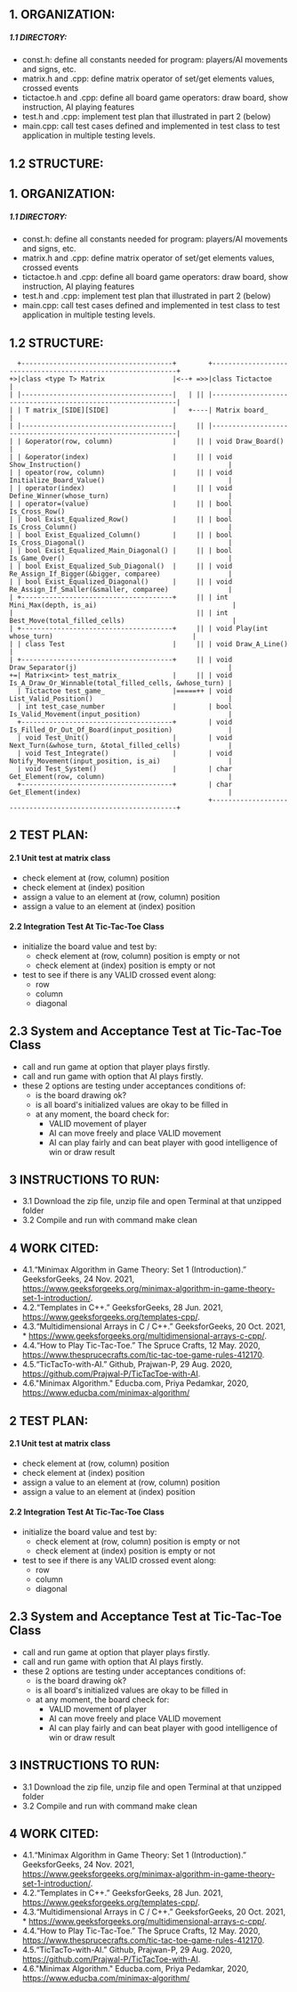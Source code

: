 ## 1. ORGANIZATION:
##### 1.1 DIRECTORY:
* const.h: define all constants needed for program: players/AI movements and signs, etc.
* matrix.h and .cpp: define matrix operator of set/get elements values, crossed events
* tictactoe.h and .cpp: define all board game operators: draw board, show instruction, AI playing features
* test.h and .cpp: implement test plan that illustrated in part 2 (below)
* main.cpp: call test cases defined and implemented in test class to test application in multiple testing levels.

## 1.2 STRUCTURE:
## 1. ORGANIZATION:
##### 1.1 DIRECTORY:
* const.h: define all constants needed for program: players/AI movements and signs, etc.
* matrix.h and .cpp: define matrix operator of set/get elements values, crossed events
* tictactoe.h and .cpp: define all board game operators: draw board, show instruction, AI playing features
* test.h and .cpp: implement test plan that illustrated in part 2 (below)
* main.cpp: call test cases defined and implemented in test class to test application in multiple testing levels.

## 1.2 STRUCTURE:
```
  +--------------------------------------+        +-------------------------------------------------------------+
+>|class <type T> Matrix                 |<--+ =>>|class Tictactoe                                              |
| |--------------------------------------|   | || |-------------------------------------------------------------|
| | T matrix_[SIDE][SIDE]                |   +----| Matrix board_                                               |
| |--------------------------------------|     || |-------------------------------------------------------------|
| | &operator(row, column)               |     || | void Draw_Board()                                           |
| | &operator(index)                     |     || | void Show_Instruction()                                     |
| | opeator(row, column)                 |     || | void Initialize_Board_Value()                               |
| | operator(index)                      |     || | void Define_Winner(whose_turn)                              |
| | operator=(value)                     |     || | bool Is_Cross_Row()                                         |
| | bool Exist_Equalized_Row()           |     || | bool Is_Cross_Column()                                      |
| | bool Exist_Equalized_Column()        |     || | bool Is_Cross_Diagonal()                                    |
| | bool Exist_Equalized_Main_Diagonal() |     || | bool Is_Game_Over()                                         |
| | bool Exist_Equalized_Sub_Diagonal()  |     || | void Re_Assign_If_Bigger(&bigger, comparee)                 |
| | bool Exist_Equalized_Diagonal()      |     || | void Re_Assign_If_Smaller(&smaller, comparee)               |
| +--------------------------------------+     || | int Mini_Max(depth, is_ai)                                  |
|                                              || | int Best_Move(total_filled_cells)                           |
| +--------------------------------------+     || | void Play(int whose_turn)                                   |
| | class Test                           |     || | void Draw_A_Line()                                          |
| +--------------------------------------+     || | void Draw_Separator(j)                                      |
+=| Matrix<int> test_matrix_             |     || | void Is_A_Draw_Or_Winnable(total_filled_cells, &whose_turn) |
  | Tictactoe test_game_                 |=====++ | void List_Valid_Position()                                  |
  | int test_case_number                 |        | bool Is_Valid_Movement(input_position)                      |
  +--------------------------------------+        | void Is_Filled_Or_Out_Of_Board(input_position)              |
  | void Test_Unit()                     |        | void Next_Turn(&whose_turn, &total_filled_cells)            |
  | void Test_Integrate()                |        | void Notify_Movement(input_position, is_ai)                 |
  | void Test_System()                   |        | char Get_Element(row, column)                               |
  +--------------------------------------+        | char Get_Element(index)                                     |
                                                  +-------------------------------------------------------------+
```
## 2 TEST PLAN:
#### 2.1 Unit test at matrix class
  - check element at (row, column) position
  - check element at (index) position
  - assign a value to an element at (row, column) position
  - assign a value to an element at (index) position
    
#### 2.2 Integration Test At Tic-Tac-Toe Class
  - initialize the board value and test by:
    + check element at (row, column) position is empty or not
    + check element at (index) position is empty or not
  - test to see if there is any VALID crossed event along:
    + row
    + column
    + diagonal

## 2.3 System and Acceptance Test at Tic-Tac-Toe Class
  - call and run game at option that player plays firstly.
  - call and run game with option that AI plays firstly.
  - these 2 options are testing under acceptances conditions of:
    + is the board drawing ok?
    + is all board's initialized values are okay to be filled in
    + at any moment, the board check for:
      * VALID movement of player
      * AI can move freely and place VALID movement
      * AI can play fairly and can beat player with good intelligence of win or draw result

## 3 INSTRUCTIONS TO RUN:
  * 3.1 Download the zip file, unzip file and open Terminal at that unzipped folder
  * 3.2 Compile and run with command make clean

## 4 WORK CITED:
  *  4.1.“Minimax Algorithm in Game Theory: Set 1 (Introduction).” GeeksforGeeks, 24 Nov. 2021, https://www.geeksforgeeks.org/minimax-algorithm-in-game-theory-set-1-introduction/. 
  * 4.2.“Templates in C++.” GeeksforGeeks, 28 Jun. 2021, https://www.geeksforgeeks.org/templates-cpp/. 
  *  4.3.“Multidimensional Arrays in C / C++.” GeeksforGeeks, 20 Oct. 2021, *  https://www.geeksforgeeks.org/multidimensional-arrays-c-cpp/. 
  *  4.4.“How to Play Tic-Tac-Toe.” The Spruce Crafts, 12 May. 2020, https://www.thesprucecrafts.com/tic-tac-toe-game-rules-412170.
  *  4.5.“TicTacTo-with-AI.” Github, Prajwan-P, 29 Aug. 2020, https://github.com/Prajwal-P/TicTacToe-with-AI.
  * 4.6."Minimax Algorithm." Educba.com, Priya Pedamkar, 2020, https://www.educba.com/minimax-algorithm/

## 2 TEST PLAN:
#### 2.1 Unit test at matrix class
  - check element at (row, column) position
  - check element at (index) position
  - assign a value to an element at (row, column) position
  - assign a value to an element at (index) position
    
#### 2.2 Integration Test At Tic-Tac-Toe Class
  - initialize the board value and test by:
    + check element at (row, column) position is empty or not
    + check element at (index) position is empty or not
  - test to see if there is any VALID crossed event along:
    + row
    + column
    + diagonal

## 2.3 System and Acceptance Test at Tic-Tac-Toe Class
  - call and run game at option that player plays firstly.
  - call and run game with option that AI plays firstly.
  - these 2 options are testing under acceptances conditions of:
    + is the board drawing ok?
    + is all board's initialized values are okay to be filled in
    + at any moment, the board check for:
      * VALID movement of player
      * AI can move freely and place VALID movement
      * AI can play fairly and can beat player with good intelligence of win or draw result

 ## 3 INSTRUCTIONS TO RUN:
  * 3.1 Download the zip file, unzip file and open Terminal at that unzipped folder
  * 3.2 Compile and run with command make clean

 ## 4 WORK CITED:
  *  4.1.“Minimax Algorithm in Game Theory: Set 1 (Introduction).” GeeksforGeeks, 24 Nov. 2021, https://www.geeksforgeeks.org/minimax-algorithm-in-game-theory-set-1-introduction/. 
  * 4.2.“Templates in C++.” GeeksforGeeks, 28 Jun. 2021, https://www.geeksforgeeks.org/templates-cpp/. 
  *  4.3.“Multidimensional Arrays in C / C++.” GeeksforGeeks, 20 Oct. 2021, *  https://www.geeksforgeeks.org/multidimensional-arrays-c-cpp/. 
  *  4.4.“How to Play Tic-Tac-Toe.” The Spruce Crafts, 12 May. 2020, https://www.thesprucecrafts.com/tic-tac-toe-game-rules-412170.
  *  4.5.“TicTacTo-with-AI.” Github, Prajwan-P, 29 Aug. 2020, https://github.com/Prajwal-P/TicTacToe-with-AI.
  * 4.6."Minimax Algorithm." Educba.com, Priya Pedamkar, 2020, https://www.educba.com/minimax-algorithm/

